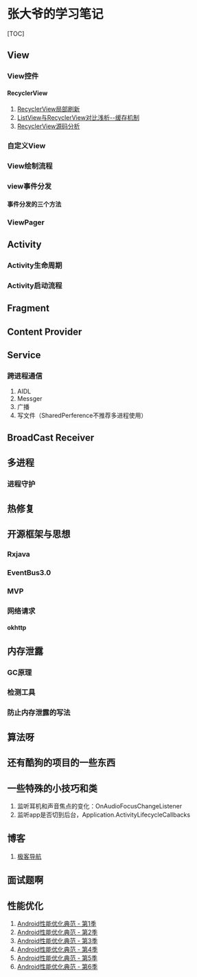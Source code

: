 # 张大爷的学习笔记

[TOC]

## View
### View控件
#### RecyclerView
1. [RecyclerView局部刷新](http://wetest.qq.com/lab/view/176.html?from=content_zhihuzhuanlan)
2. [ListView与RecyclerView对比浅析--缓存机制](http://mp.weixin.qq.com/s?__biz=MzAwNDY1ODY2OQ==&mid=2649286405&idx=1&sn=414e2d2eb577884ccee5c9076e8b8357&chksm=8334c387b4434a9124f5acd93f331968a44256b8374eeafb4b1857671072b3b6364e5ec38485&mpshare=1&scene=1&srcid=1021OTDadQcKLl3eH9fRYHEX#wechat_redirect)
3. [RecyclerView源码分析](http://blog.saymagic.cn/2016/10/21/understand-recycler.html)
### 自定义View
### View绘制流程
### view事件分发
#### 事件分发的三个方法
### ViewPager


## Activity
### Activity生命周期
### Activity启动流程

## Fragment

## Content Provider

## Service
### 跨进程通信
1. AIDL
2. Messger
3. 广播
4. 写文件（SharedPerference不推荐多进程使用）

## BroadCast Receiver

## 多进程
### 进程守护

## 热修复

## 开源框架与思想
### Rxjava

### EventBus3.0

### MVP

### 网络请求
#### okhttp

## 内存泄露
### GC原理
### 检测工具
### 防止内存泄露的写法

## 算法呀

## 还有酷狗的项目的一些东西

## 一些特殊的小技巧和类
1. 监听耳机和声音焦点的变化：OnAudioFocusChangeListener
2. 监听app是否切到后台，Application.ActivityLifecycleCallbacks

## 博客
1. [极客导航](http://www.jikedaohang.com)

## 面试题啊

## 性能优化
1. [Android性能优化典范 - 第1季](http://hukai.me/android-performance-patterns/)
2. [Android性能优化典范 - 第2季](http://hukai.me/android-performance-patterns-season-2/)
3. [Android性能优化典范 - 第3季](http://hukai.me/android-performance-patterns-season-3/)
4. [Android性能优化典范 - 第4季](http://hukai.me/android-performance-patterns-season-4/)
5. [Android性能优化典范 - 第5季](http://hukai.me/android-performance-patterns-season-5/)
6. [Android性能优化典范 - 第6季](http://hukai.me/android-performance-patterns-season-6/)



